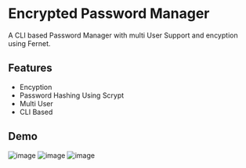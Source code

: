 
# Encrypted Password Manager

A CLI based Password Manager with multi User Support and encyption using Fernet.


## Features

- Encyption
- Password Hashing Using Scrypt
- Multi User
- CLI Based


## Demo
![image](https://github.com/user-attachments/assets/a6a1a36b-520a-4ddd-8c4d-7c2cc9a58ac2)
![image](https://github.com/user-attachments/assets/b7519ad0-79fb-4dba-ac66-63f39f5b1218)
![image](https://github.com/user-attachments/assets/8e48683e-14c9-43ec-95d9-c558234defdd)


